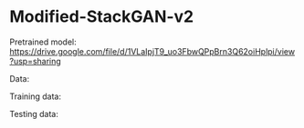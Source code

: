 # Modified-StackGAN-v2
Pretrained model:
https://drive.google.com/file/d/1VLaIpjT9_uo3FbwQPpBrn3Q62oiHplpi/view?usp=sharing

Data:

Training data:


Testing data:
